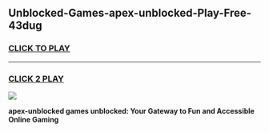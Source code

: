 
## Unblocked-Games-apex-unblocked-Play-Free-43dug
<h3>
<a href="https://premium76.site?title=apex-unblocked&ref=20M">CLICK TO PLAY</a></h3>
<hr>

<h3>
<a href="https://premium76.site?title=apex-unblocked&ref=20M">CLICK 2 PLAY</a>
  
</h3>

<a href="https://premium76.site?title=apex-unblocked&ref=19M"><img src="https://clearcache.store/games.png"></a>


**apex-unblocked games unblocked: Your Gateway to Fun and Accessible Online Gaming**
